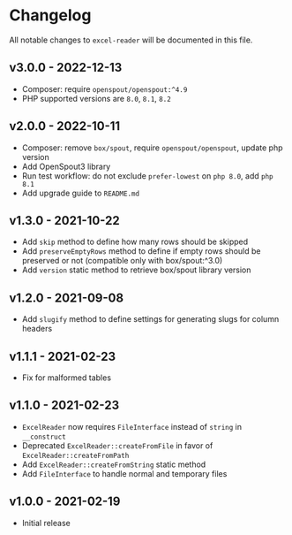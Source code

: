 # Changelog
All notable changes to `excel-reader` will be documented in this file.

## v3.0.0 - 2022-12-13
- Composer: require `openspout/openspout:^4.9`
- PHP supported versions are `8.0`, `8.1`, `8.2`

## v2.0.0 - 2022-10-11
- Composer: remove `box/spout`, require `openspout/openspout`, update php version
- Add OpenSpout3 library
- Run test workflow: do not exclude `prefer-lowest` on `php 8.0`, add `php 8.1`
- Add upgrade guide to `README.md`

## v1.3.0 - 2021-10-22
- Add `skip` method to define how many rows should be skipped
- Add `preserveEmptyRows` method to define if empty rows should be preserved or not (compatible only with box/spout:^3.0)
- Add `version` static method to retrieve box/spout library version

## v1.2.0 - 2021-09-08
- Add `slugify` method to define settings for generating slugs for column headers

## v1.1.1 - 2021-02-23
- Fix for malformed tables

## v1.1.0 - 2021-02-23
- `ExcelReader` now requires `FileInterface` instead of `string` in `__construct`
- Deprecated `ExcelReader::createFromFile` in favor of `ExcelReader::createFromPath`
- Add `ExcelReader::createFromString` static method
- Add `FileInterface` to handle normal and temporary files

## v1.0.0 - 2021-02-19
- Initial release
